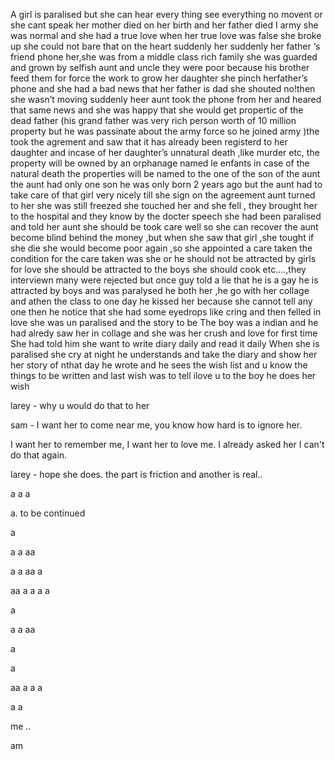 A girl is paralised but she can hear every thing see everything no movent or she cant speak her mother died on her birth and her father died I army she was normal and she had a true love when her true love was false she broke up she could not bare that on the heart suddenly her suddenly her father ‘s friend phone her,she was from a middle class rich family she was guarded and grown by selfish aunt  and uncle they were poor because his brother feed them for force the work to grow her daughter she pinch herfather’s phone  and she had a bad news that her father is dad she  shouted no!then she wasn’t moving suddenly heer aunt took the phone  from her and heared that same news and she was happy that she would get propertic of the dead father (his grand father was very rich person worth of 10 million property but he was passinate about the army force so he joined army )the took the agrement and saw that it has  already been registerd to her daughter and incase of her daughter’s unnatural death ,like murder etc, the property will be owned by an orphanage named le enfants in case of the natural death the properties will be named to the one of the son of the aunt the aunt had only one son he was only born 2 years ago but the aunt had  to take  care of that girl very nicely till she sign on the agreement aunt turned to her she was still freezed she touched her  and she fell , they brought her to the hospital and they know by the docter speech she had been paralised and told her aunt she should be took care well so she can  recover the aunt become blind behind the money ,but when she saw that girl ,she tought if she die she would become poor again ,so she appointed a care taken the condition for the care taken was she or he should not be attracted by girls for love she should be attracted to the boys she should cook etc....,they interviewn many were rejected but once guy told a lie that  he is a gay he is  attracted  by boys and was paralysed he both her ,he go with her collage and athen the class to one day he kissed her because she cannot tell any one then he notice that she had some eyedrops like cring and then felled in love she was un paralised and the story to be 
The boy was a indian and he had alredy saw her in collage and she was her crush and love for first time 
She had told him she want to write diary daily and read it daily 
When she is paralised she cry at night he understands and take the diary and show her her story of nthat day he wrote and he sees the wish list and u know the things to be written and last wish was to tell ilove u to the boy he does her wish


larey - why u would do that to her

sam - I want her to come near me, you know how hard is to ignore her.

I want her to remember me, I want her to love me. I already asked her I can't do that again.

larey - hope she does. the part is friction and another is real..



a
a
a

a.  to be continued 

a

a
a
aa

a
a
aa
a

aa
a
a
a
a

a

a
a
aa


a

a

aa
a
a
a

a
a






























 
 
 
 
  
 
 me ..
 
 
 
 
 
 am